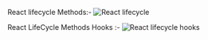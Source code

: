 React lifecycle Methods:-
![React lifecycle](https://user-images.githubusercontent.com/85595925/214839177-45f2c61d-0b9d-4182-9106-39faf8a05b22.jpg)

React LifeCycle Methods Hooks :-
![React lifecycle hooks](https://user-images.githubusercontent.com/85595925/214839205-4b69a0de-d390-4d31-8a08-8e5680f0cb37.jpg)
